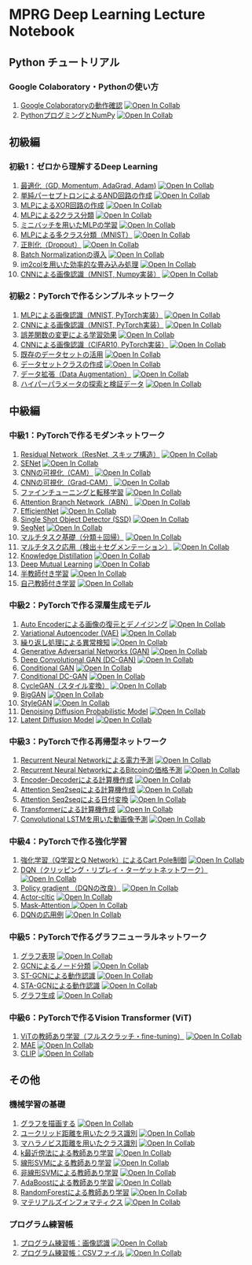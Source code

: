 # MPRG Deep Learning Lecture Notebook

## Python チュートリアル

### Google Colaboratory・Pythonの使い方

1. [Google Colaboratoryの動作確認](00_tutorial/operation_check.ipynb) [![Open In Collab](https://colab.research.google.com/assets/colab-badge.svg)](https://colab.research.google.com/github/machine-perception-robotics-group/MPRGDeepLearningLectureNotebook/blob/master/00_tutorial/operation_check.ipynb)
2. [PythonプログミングとNumPy](00_tutorial/python_and_numpy.ipynb) [![Open In Collab](https://colab.research.google.com/assets/colab-badge.svg)](https://colab.research.google.com/github/machine-perception-robotics-group/MPRGDeepLearningLectureNotebook/blob/master/00_tutorial/python_and_numpy.ipynb)

## 初級編

### 初級1：ゼロから理解するDeep Learning

1.  [最適化（GD, Momentum, AdaGrad, Adam)](01_dnn_scratch/optimization.ipynb) [![Open In Collab](https://colab.research.google.com/assets/colab-badge.svg)](https://colab.research.google.com/github/machine-perception-robotics-group/MPRGDeepLearningLectureNotebook/blob/master/01_dnn_scratch/optimization.ipynb)
2.  [単純パーセプトロンによるAND回路の作成](01_dnn_scratch/Perceptron_AND.ipynb) [![Open In Collab](https://colab.research.google.com/assets/colab-badge.svg)](https://colab.research.google.com/github/machine-perception-robotics-group/MPRGDeepLearningLectureNotebook/blob/master/01_dnn_scratch/Perceptron_AND.ipynb)
3.  [MLPによるXOR回路の作成](01_dnn_scratch/MLP_XOR.ipynb) [![Open In Collab](https://colab.research.google.com/assets/colab-badge.svg)](https://colab.research.google.com/github/machine-perception-robotics-group/MPRGDeepLearningLectureNotebook/blob/master/01_dnn_scratch/MLP_XOR.ipynb)
4.  [MLPによる2クラス分類](01_dnn_scratch/mlp_bernoulli.ipynb) [![Open In Collab](https://colab.research.google.com/assets/colab-badge.svg)](https://colab.research.google.com/github/machine-perception-robotics-group/MPRGDeepLearningLectureNotebook/blob/master/01_dnn_scratch/mlp_bernoulli.ipynb)
5.  [ミニバッチを用いたMLPの学習](01_dnn_scratch/mlp_bernoulli_minibatch.ipynb) [![Open In Collab](https://colab.research.google.com/assets/colab-badge.svg)](https://colab.research.google.com/github/machine-perception-robotics-group/MPRGDeepLearningLectureNotebook/blob/master/01_dnn_scratch/mlp_bernoulli_minibatch.ipynb)
6.  [MLPによる多クラス分類（MNIST）](01_dnn_scratch/mlp_mnist.ipynb) [![Open In Collab](https://colab.research.google.com/assets/colab-badge.svg)](https://colab.research.google.com/github/machine-perception-robotics-group/MPRGDeepLearningLectureNotebook/blob/master/01_dnn_scratch/mlp_mnist.ipynb)
7.  [正則化（Dropout）](01_dnn_scratch/dropout.ipynb) [![Open In Collab](https://colab.research.google.com/assets/colab-badge.svg)](https://colab.research.google.com/github/machine-perception-robotics-group/MPRGDeepLearningLectureNotebook/blob/master/01_dnn_scratch/dropout.ipynb)
8.  [Batch Normalizationの導入](01_dnn_scratch/batchnorm.ipynb) [![Open In Collab](https://colab.research.google.com/assets/colab-badge.svg)](https://colab.research.google.com/github/machine-perception-robotics-group/MPRGDeepLearningLectureNotebook/blob/master/01_dnn_scratch/batchnorm.ipynb)
9.   [im2colを用いた効率的な畳み込み処理](01_dnn_scratch/im2col.ipynb) [![Open In Collab](https://colab.research.google.com/assets/colab-badge.svg)](https://colab.research.google.com/github/machine-perception-robotics-group/MPRGDeepLearningLectureNotebook/blob/master/01_dnn_scratch/im2col.ipynb)
10.  [CNNによる画像認識（MNIST, Numpy実装）](01_dnn_scratch/cnn_mnist.ipynb) [![Open In Collab](https://colab.research.google.com/assets/colab-badge.svg)](https://colab.research.google.com/github/machine-perception-robotics-group/MPRGDeepLearningLectureNotebook/blob/master/01_dnn_scratch/cnn_mnist.ipynb)

### 初級2：PyTorchで作るシンプルネットワーク

1.  [MLPによる画像認識（MNIST, PyTorch実装）](02_dnn_simple_pytorch/MNIST_MLP.ipynb) [![Open In Collab](https://colab.research.google.com/assets/colab-badge.svg)](https://colab.research.google.com/github/machine-perception-robotics-group/MPRGDeepLearningLectureNotebook/blob/master/02_dnn_simple_pytorch/MNIST_MLP.ipynb)
2.  [CNNによる画像認識（MNIST, PyTorch実装）](02_dnn_simple_pytorch/MNIST_CNN.ipynb) [![Open In Collab](https://colab.research.google.com/assets/colab-badge.svg)](https://colab.research.google.com/github/machine-perception-robotics-group/MPRGDeepLearningLectureNotebook/blob/master/02_dnn_simple_pytorch/MNIST_CNN.ipynb)
3.  [誤差関数の変更による学習効果](02_dnn_simple_pytorch/loss_func.ipynb) [![Open In Collab](https://colab.research.google.com/assets/colab-badge.svg)](https://colab.research.google.com/github/machine-perception-robotics-group/MPRGDeepLearningLectureNotebook/blob/master/02_dnn_simple_pytorch/loss_func.ipynb)
4.  [CNNによる画像認識（CIFAR10, PyTorch実装）](02_dnn_simple_pytorch/CIFAR_CNN.ipynb) [![Open In Collab](https://colab.research.google.com/assets/colab-badge.svg)](https://colab.research.google.com/github/machine-perception-robotics-group/MPRGDeepLearningLectureNotebook/blob/master/02_dnn_simple_pytorch/CIFAR_CNN.ipynb)
5.  [既存のデータセットの活用](02_dnn_simple_pytorch/existing_dataset.ipynb) [![Open In Collab](https://colab.research.google.com/assets/colab-badge.svg)](https://colab.research.google.com/github/machine-perception-robotics-group/MPRGDeepLearningLectureNotebook/blob/master/02_dnn_simple_pytorch/existing_dataset.ipynb)
6.  [データセットクラスの作成](02_dnn_simple_pytorch/dataloader.ipynb) [![Open In Collab](https://colab.research.google.com/assets/colab-badge.svg)](https://colab.research.google.com/github/machine-perception-robotics-group/MPRGDeepLearningLectureNotebook/blob/master/02_dnn_simple_pytorch/dataloader.ipynb)
7.  [データ拡張（Data Augmentation）](02_dnn_simple_pytorch/augmentation.ipynb) [![Open In Collab](https://colab.research.google.com/assets/colab-badge.svg)](https://colab.research.google.com/github/machine-perception-robotics-group/MPRGDeepLearningLectureNotebook/blob/master/02_dnn_simple_pytorch/augmentation.ipynb)
8.  [ハイパーパラメータの探索と検証データ](02_dnn_simple_pytorch/parameter_search.ipynb) [![Open In Collab](https://colab.research.google.com/assets/colab-badge.svg)](https://colab.research.google.com/github/machine-perception-robotics-group/MPRGDeepLearningLectureNotebook/blob/master/02_dnn_simple_pytorch/parameter_search.ipynb)

## 中級編

### 中級1：PyTorchで作るモダンネットワーク

1.  [Residual Network（ResNet, スキップ構造）](11_cnn_pytorch/03_resnet.ipynb) [![Open In Collab](https://colab.research.google.com/assets/colab-badge.svg)](https://colab.research.google.com/github/machine-perception-robotics-group/MPRGDeepLearningLectureNotebook/blob/master/11_cnn_pytorch/03_resnet.ipynb)
2.  [SENet](11_cnn_pytorch/04_senet.ipynb) [![Open In Collab](https://colab.research.google.com/assets/colab-badge.svg)](https://colab.research.google.com/github/machine-perception-robotics-group/MPRGDeepLearningLectureNotebook/blob/master/11_cnn_pytorch/04_senet.ipynb)
3.  [CNNの可視化（CAM）](11_cnn_pytorch/02_cam.ipynb) [![Open In Collab](https://colab.research.google.com/assets/colab-badge.svg)](https://colab.research.google.com/github/machine-perception-robotics-group/MPRGDeepLearningLectureNotebook/blob/master/11_cnn_pytorch/02_cam.ipynb)
4.  [CNNの可視化（Grad-CAM）](11_cnn_pytorch/02_4_grad_cam.ipynb) [![Open In Collab](https://colab.research.google.com/assets/colab-badge.svg)](https://colab.research.google.com/github/machine-perception-robotics-group/MPRGDeepLearningLectureNotebook/blob/master/11_cnn_pytorch/02_4_grad_cam.ipynb)
5.  [ファインチューニングと転移学習](11_cnn_pytorch/02_5_FT_and_TL.ipynb) [![Open In Collab](https://colab.research.google.com/assets/colab-badge.svg)](https://colab.research.google.com/github/machine-perception-robotics-group/MPRGDeepLearningLectureNotebook/blob/master/11_cnn_pytorch/02_5_FT_and_TL.ipynb)
6.  [Attention Branch Network（ABN）](11_cnn_pytorch/05_abn.ipynb) [![Open In Collab](https://colab.research.google.com/assets/colab-badge.svg)](https://colab.research.google.com/github/machine-perception-robotics-group/MPRGDeepLearningLectureNotebook/blob/master/11_cnn_pytorch/05_abn.ipynb)
7.  [EfficientNet](11_cnn_pytorch/06_efficientnet.ipynb) [![Open In Collab](https://colab.research.google.com/assets/colab-badge.svg)](https://colab.research.google.com/github/machine-perception-robotics-group/MPRGDeepLearningLectureNotebook/blob/master/11_cnn_pytorch/06_efficientnet.ipynb)
8.  [Single Shot Object Detector (SSD)](11_cnn_pytorch/07_single_shot_multibox_detector.ipynb) [![Open In Collab](https://colab.research.google.com/assets/colab-badge.svg)](https://colab.research.google.com/github/machine-perception-robotics-group/MPRGDeepLearningLectureNotebook/blob/master/11_cnn_pytorch/07_single_shot_multibox_detector.ipynb)
9.  [SegNet](11_cnn_pytorch/08_segnet.ipynb) [![Open In Collab](https://colab.research.google.com/assets/colab-badge.svg)](https://colab.research.google.com/github/machine-perception-robotics-group/MPRGDeepLearningLectureNotebook/blob/master/11_cnn_pytorch/08_segnet.ipynb)
10.  [マルチタスク基礎（分類＋回帰）](11_cnn_pytorch/09_multitask_fundamental.ipynb) [![Open In Collab](https://colab.research.google.com/assets/colab-badge.svg)](https://colab.research.google.com/github/machine-perception-robotics-group/MPRGDeepLearningLectureNotebook/blob/master/11_cnn_pytorch/09_multitask_fundamental.ipynb)
11. [マルチタスク応用（検出＋セグメンテーション）](11_cnn_pytorch/10_multitask_applied_mtdssd.ipynb) [![Open In Collab](https://colab.research.google.com/assets/colab-badge.svg)](https://colab.research.google.com/github/machine-perception-robotics-group/MPRGDeepLearningLectureNotebook/blob/master/11_cnn_pytorch/10_multitask_applied_mtdssd.ipynb)
12. [Knowledge Distillation](11_cnn_pytorch/10_knowledge_distillation.ipynb) [![Open In Collab](https://colab.research.google.com/assets/colab-badge.svg)](https://colab.research.google.com/github/machine-perception-robotics-group/MPRGDeepLearningLectureNotebook/blob/master/11_cnn_pytorch/10_knowledge_distillation.ipynb)
13. [Deep Mutual Learning](11_cnn_pytorch/11_deep_mutual_learning.ipynb) [![Open In Collab](https://colab.research.google.com/assets/colab-badge.svg)](https://colab.research.google.com/github/machine-perception-robotics-group/MPRGDeepLearningLectureNotebook/blob/master/11_cnn_pytorch/11_deep_mutual_learning.ipynb)
14. [半教師付き学習](11_cnn_pytorch/13_semi_supervised_learning.ipynb) [![Open In Collab](https://colab.research.google.com/assets/colab-badge.svg)](https://colab.research.google.com/github/machine-perception-robotics-group/MPRGDeepLearningLectureNotebook/blob/master/11_cnn_pytorch/13_semi_supervised_learning.ipynb)
15. [自己教師付き学習](11_cnn_pytorch/14_self_supervised_learning.ipynb) [![Open In Collab](https://colab.research.google.com/assets/colab-badge.svg)](https://colab.research.google.com/github/machine-perception-robotics-group/MPRGDeepLearningLectureNotebook/blob/master/11_cnn_pytorch/14_self_supervised_learning.ipynb)

### 中級2：PyTorchで作る深層生成モデル

1.  [Auto Encoderによる画像の復元とデノイジング](12_gan/autoencoder.ipynb) [![Open In Collab](https://colab.research.google.com/assets/colab-badge.svg)](https://colab.research.google.com/github/machine-perception-robotics-group/MPRGDeepLearningLectureNotebook/blob/master/12_gan/autoencoder.ipynb)
2.  [Variational Autoencoder (VAE)](12_gan/variational_autoencoder.ipynb) [![Open In Collab](https://colab.research.google.com/assets/colab-badge.svg)](https://colab.research.google.com/github/machine-perception-robotics-group/MPRGDeepLearningLectureNotebook/blob/master/12_gan/variational_autoencoder.ipynb)
3.  [繰り返し処理による異常検知](12_gan/anomaly_detection_vae.ipynb) [![Open In Collab](https://colab.research.google.com/assets/colab-badge.svg)](https://colab.research.google.com/github/machine-perception-robotics-group/MPRGDeepLearningLectureNotebook/blob/master/12_gan/anomaly_detection_vae.ipynb)
4.  [Generative Adversarial Networks (GAN)](12_gan/gan.ipynb) [![Open In Collab](https://colab.research.google.com/assets/colab-badge.svg)](https://colab.research.google.com/github/machine-perception-robotics-group/MPRGDeepLearningLectureNotebook/blob/master/12_gan/gan.ipynb)
5.  [Deep Convolutional GAN (DC-GAN)](12_gan/dcgan.ipynb) [![Open In Collab](https://colab.research.google.com/assets/colab-badge.svg)](https://colab.research.google.com/github/machine-perception-robotics-group/MPRGDeepLearningLectureNotebook/blob/master/12_gan/dcgan.ipynb)
6.  [Conditional GAN](12_gan/conditional_gan.ipynb) [![Open In Collab](https://colab.research.google.com/assets/colab-badge.svg)](https://colab.research.google.com/github/machine-perception-robotics-group/MPRGDeepLearningLectureNotebook/blob/master/12_gan/conditional_gan.ipynb)
7.  [Conditional DC-GAN](12_gan/conditional_dcgan.ipynb) [![Open In Collab](https://colab.research.google.com/assets/colab-badge.svg)](https://colab.research.google.com/github/machine-perception-robotics-group/MPRGDeepLearningLectureNotebook/blob/master/12_gan/conditional_dcgan.ipynb)
8.  [CycleGAN（スタイル変換）](12_gan/cycle_gan.ipynb) [![Open In Collab](https://colab.research.google.com/assets/colab-badge.svg)](https://colab.research.google.com/github/machine-perception-robotics-group/MPRGDeepLearningLectureNotebook/blob/master/12_gan/cycle_gan.ipynb)
9.  [BigGAN](12_gan/big_gan.ipynb) [![Open In Collab](https://colab.research.google.com/assets/colab-badge.svg)](https://colab.research.google.com/github/machine-perception-robotics-group/MPRGDeepLearningLectureNotebook/blob/master/12_gan/big_gan.ipynb)
10.  [StyleGAN](12_gan/style_gan.ipynb) [![Open In Collab](https://colab.research.google.com/assets/colab-badge.svg)](https://colab.research.google.com/github/machine-perception-robotics-group/MPRGDeepLearningLectureNotebook/blob/master/12_gan/style_gan.ipynb)
11.  [Denoising Diffusion Probabilistic Model](12_gan/denoising_diffusion_probabilistic_model.ipynb) [![Open In Collab](https://colab.research.google.com/assets/colab-badge.svg)](https://colab.research.google.com/github/machine-perception-robotics-group/MPRGDeepLearningLectureNotebook/blob/master/12_gan/denoising_diffusion_probabilistic_model.ipynb)
12.  [Latent Diffusion Model](12_gan/latent_diffusion_model.ipynb) [![Open In Collab](https://colab.research.google.com/assets/colab-badge.svg)](https://colab.research.google.com/github/machine-perception-robotics-group/MPRGDeepLearningLectureNotebook/blob/master/12_gan/latent_diffusion_model.ipynb)

### 中級3：PyTorchで作る再帰型ネットワーク

1.  [Recurrent Neural Networkによる電力予測](13_rnn/01_03_RNN.ipynb) [![Open In Collab](https://colab.research.google.com/assets/colab-badge.svg)](https://colab.research.google.com/github/machine-perception-robotics-group/MPRGDeepLearningLectureNotebook/blob/master/13_rnn/01_03_RNN.ipynb)
1.  [Recurrent Neural NetworkによるBitcoinの価格予測](13_rnn/RNN_bitcoin.ipynb) [![Open In Collab](https://colab.research.google.com/assets/colab-badge.svg)](https://colab.research.google.com/github/machine-perception-robotics-group/MPRGDeepLearningLectureNotebook/blob/master/13_rnn/RNN_bitcoin.ipynb)
2.  [Encoder-Decoderによる計算機作成](13_rnn/04_Seq2Seq.ipynb) [![Open In Collab](https://colab.research.google.com/assets/colab-badge.svg)](https://colab.research.google.com/github/machine-perception-robotics-group/MPRGDeepLearningLectureNotebook/blob/master/13_rnn/04_Seq2Seq.ipynb)
3.  [Attention Seq2seqによる計算機作成](13_rnn/05_Attention.ipynb) [![Open In Collab](https://colab.research.google.com/assets/colab-badge.svg)](https://colab.research.google.com/github/machine-perception-robotics-group/MPRGDeepLearningLectureNotebook/blob/master/13_rnn/05_Attention.ipynb)
4.  [Attention Seq2seqによる日付変換](13_rnn/05_Attention_alpha.ipynb) [![Open In Collab](https://colab.research.google.com/assets/colab-badge.svg)](https://colab.research.google.com/github/machine-perception-robotics-group/MPRGDeepLearningLectureNotebook/blob/master/13_rnn/05_Attention_alpha.ipynb)
5.  [Transformerによる計算機作成](13_rnn/06_Transformer.ipynb) [![Open In Collab](https://colab.research.google.com/assets/colab-badge.svg)](https://colab.research.google.com/github/machine-perception-robotics-group/MPRGDeepLearningLectureNotebook/blob/master/13_rnn/06_Transformer.ipynb)
4.  [Convolutional LSTMを用いた動画像予測](13_rnn/07_ConvLSTM.ipynb) [![Open In Collab](https://colab.research.google.com/assets/colab-badge.svg)](https://colab.research.google.com/github/machine-perception-robotics-group/MPRGDeepLearningLectureNotebook/blob/master/13_rnn/07_ConvLSTM.ipynb)

### 中級4：PyTorchで作る強化学習

1.  [強化学習（Q学習とQ Network）によるCart Pole制御](14_rl/00_Q_Learning.ipynb) [![Open In Collab](https://colab.research.google.com/assets/colab-badge.svg)](https://colab.research.google.com/github/machine-perception-robotics-group/MPRGDeepLearningLectureNotebook/blob/master/14_rl/00_Q_Learning.ipynb)
2.  [DQN（クリッピング・リプレイ・ターゲットネットワーク）](14_rl/01_Deep_Q_Network.ipynb) [![Open In Collab](https://colab.research.google.com/assets/colab-badge.svg)](https://colab.research.google.com/github/machine-perception-robotics-group/MPRGDeepLearningLectureNotebook/blob/master/14_rl/01_Deep_Q_Network.ipynb)
3.  [Policy gradient （DQNの改良）](14_rl/02_Policy_gradient.ipynb) [![Open In Collab](https://colab.research.google.com/assets/colab-badge.svg)](https://colab.research.google.com/github/machine-perception-robotics-group/MPRGDeepLearningLectureNotebook/blob/master/14_rl/02_Policy_gradient.ipynb)
4.  [Actor-cltic](14_rl/03_Actor_Critic.ipynb) [![Open In Collab](https://colab.research.google.com/assets/colab-badge.svg)](https://colab.research.google.com/github/machine-perception-robotics-group/MPRGDeepLearningLectureNotebook/blob/master/14_rl/03_Actor_Critic.ipynb)
5.  [Mask-Attention ](14_rl/04_Mask_Attention.ipynb) [![Open In Collab](https://colab.research.google.com/assets/colab-badge.svg)](https://colab.research.google.com/github/machine-perception-robotics-group/MPRGDeepLearningLectureNotebook/blob/master/14_rl/04_Mask_Attention.ipynb)
6.  [DQNの応用例](14_rl/05_Deep_Q_Network_application.ipynb) [![Open In Collab](https://colab.research.google.com/assets/colab-badge.svg)](https://colab.research.google.com/github/machine-perception-robotics-group/MPRGDeepLearningLectureNotebook/blob/master/14_rl/05_Deep_Q_Network_application.ipynb)

### 中級5：PyTorchで作るグラフニューラルネットワーク

1.  [グラフ表現](15_gcn/01_graph.ipynb) [![Open In Collab](https://colab.research.google.com/assets/colab-badge.svg)](https://colab.research.google.com/github/machine-perception-robotics-group/MPRGDeepLearningLectureNotebook/blob/master/15_gcn/01_graph.ipynb)
2.  [GCNによるノード分類](15_gcn/02_node_classification_GCN.ipynb) [![Open In Collab](https://colab.research.google.com/assets/colab-badge.svg)](https://colab.research.google.com/github/machine-perception-robotics-group/MPRGDeepLearningLectureNotebook/blob/master/15_gcn/02_node_classification_GCN.ipynb)
3.  [ST-GCNによる動作認識](15_gcn/03_action_recognition_ST_GCN.ipynb) [![Open In Collab](https://colab.research.google.com/assets/colab-badge.svg)](https://colab.research.google.com/github/machine-perception-robotics-group/MPRGDeepLearningLectureNotebook/blob/master/15_gcn/03_action_recognition_ST_GCN.ipynb)
4.  [STA-GCNによる動作認識](15_gcn/04_action_recognition_STA-GCN.ipynb) [![Open In Collab](https://colab.research.google.com/assets/colab-badge.svg)](https://colab.research.google.com/github/machine-perception-robotics-group/MPRGDeepLearningLectureNotebook/blob/master/15_gcn/04_action_recognition_STA-GCN.ipynb)
5.  [グラフ生成](15_gcn/05_graph_generation_DGMG.ipynb) [![Open In Collab](https://colab.research.google.com/assets/colab-badge.svg)](https://colab.research.google.com/github/machine-perception-robotics-group/MPRGDeepLearningLectureNotebook/blob/master/15_gcn/05_graph_generation_DGMG.ipynb)

### 中級6：PyTorchで作るVision Transformer (ViT)

1. [ViTの教師あり学習（フルスクラッチ・fine-tuning）](16_vit/01_vit.ipynb) [![Open In Collab](https://colab.research.google.com/assets/colab-badge.svg)](https://colab.research.google.com/github/machine-perception-robotics-group/MPRGDeepLearningLectureNotebook/blob/master/16_vit/01_vit.ipynb)
2. [MAE](16_vit/02_mae.ipynb) [![Open In Collab](https://colab.research.google.com/assets/colab-badge.svg)](https://colab.research.google.com/github/machine-perception-robotics-group/MPRGDeepLearningLectureNotebook/blob/master/16_vit/02_mae.ipynb)
3. [CLIP](16_vit/03_clip.ipynb) [![Open In Collab](https://colab.research.google.com/assets/colab-badge.svg)](https://colab.research.google.com/github/machine-perception-robotics-group/MPRGDeepLearningLectureNotebook/blob/master/16_vit/03_clip.ipynb)

## その他

### 機械学習の基礎

1. [グラフを描画する](00_no_deep_ml/draw_graph.ipynb) [![Open In Collab](https://colab.research.google.com/assets/colab-badge.svg)](https://colab.research.google.com/github/machine-perception-robotics-group/MPRGDeepLearningLectureNotebook/blob/master/00_no_deep_ml/draw_graph.ipynb)
2. [ユークリッド距離を用いたクラス識別](00_no_deep_ml/clf_euc_dist.ipynb) [![Open In Collab](https://colab.research.google.com/assets/colab-badge.svg)](https://colab.research.google.com/github/machine-perception-robotics-group/MPRGDeepLearningLectureNotebook/blob/master/00_no_deep_ml/clf_euc_dist.ipynb)
3. [マハラノビス距離を用いたクラス識別](00_no_deep_ml/clf_mahal_dist.ipynb) [![Open In Collab](https://colab.research.google.com/assets/colab-badge.svg)](https://colab.research.google.com/github/machine-perception-robotics-group/MPRGDeepLearningLectureNotebook/blob/master/00_no_deep_ml/clf_mahal_dist.ipynb)
4. [k最近傍法による教師あり学習](00_no_deep_ml/kNN.ipynb) [![Open In Collab](https://colab.research.google.com/assets/colab-badge.svg)](https://colab.research.google.com/github/machine-perception-robotics-group/MPRGDeepLearningLectureNotebook/blob/master/00_no_deep_ml/kNN.ipynb)
5. [線形SVMによる教師あり学習](00_no_deep_ml/linear_svm.ipynb) [![Open In Collab](https://colab.research.google.com/assets/colab-badge.svg)](https://colab.research.google.com/github/machine-perception-robotics-group/MPRGDeepLearningLectureNotebook/blob/master/00_no_deep_ml/linear_svm.ipynb)
6. [非線形SVMによる教師あり学習](00_no_deep_ml/nonliear_svm.ipynb) [![Open In Collab](https://colab.research.google.com/assets/colab-badge.svg)](https://colab.research.google.com/github/machine-perception-robotics-group/MPRGDeepLearningLectureNotebook/blob/master/00_no_deep_ml/nonliear_svm.ipynb)
7.  [AdaBoostによる教師あり学習](00_no_deep_ml/adaboost.ipynb) [![Open In Collab](https://colab.research.google.com/assets/colab-badge.svg)](https://colab.research.google.com/github/machine-perception-robotics-group/MPRGDeepLearningLectureNotebook/blob/master/00_no_deep_ml/adaboost.ipynb)
8.  [RandomForestによる教師あり学習](00_no_deep_ml/random_forest.ipynb) [![Open In Collab](https://colab.research.google.com/assets/colab-badge.svg)](https://colab.research.google.com/github/machine-perception-robotics-group/MPRGDeepLearningLectureNotebook/blob/master/00_no_deep_ml/random_forest.ipynb)
9.  [マテリアルズインフォマティクス](00_no_deep_ml/materials_info.ipynb) [![Open In Collab](https://colab.research.google.com/assets/colab-badge.svg)](https://colab.research.google.com/github/machine-perception-robotics-group/MPRGDeepLearningLectureNotebook/blob/master/00_no_deep_ml/materials_info.ipynb)

### プログラム練習帳

1. [プログラム練習帳：画像認識](20_workbook/ProgramWorkBook_ImageClassfication.ipynb) [![Open In Collab](https://colab.research.google.com/assets/colab-badge.svg)](https://colab.research.google.com/github/machine-perception-robotics-group/MPRGDeepLearningLectureNotebook/blob/master/20_workbook/ProgramWorkBook_ImageClassfication.ipynb)
2. [プログラム練習帳：CSVファイル](20_workbook/ProgramWorkBook_CSVFile.ipynb) [![Open In Collab](https://colab.research.google.com/assets/colab-badge.svg)](https://colab.research.google.com/github/machine-perception-robotics-group/MPRGDeepLearningLectureNotebook/blob/master/20_workbook/ProgramWorkBook_CSVFile.ipynb)
